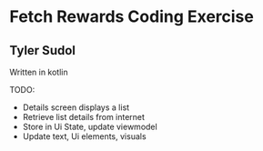 # Fetch Rewards Coding Exercise
## Tyler Sudol
Written in kotlin

TODO:
- Details screen displays a list
- Retrieve list details from internet
- Store in Ui State, update viewmodel
- Update text, Ui elements, visuals
